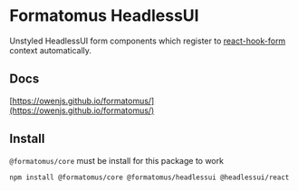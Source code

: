 # Formatomus HeadlessUI

Unstyled HeadlessUI form components which register to [react-hook-form](https://react-hook-form.com/) context automatically.

## Docs

[https://owenjs.github.io/formatomus/](https://owenjs.github.io/formatomus/)

## Install

`@formatomus/core` must be install for this package to work

```shell
npm install @formatomus/core @formatomus/headlessui @headlessui/react
```
